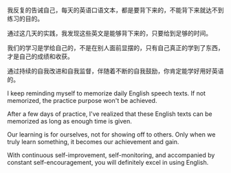 我反复的告诫自己，每天的英语口语文本，都是要背下来的，不能背下来就达不到练习的目的。

通过这几天的实践，我发现这些英文是能够背下来的，只要给到足够的时间。

我们的学习是学给自己的，不是在别人面前显摆的，只有自己真正的学到了东西，才是自己的成绩和收获。

通过持续的自我改进和自我监督，伴随着不断的自我鼓励，你肯定能学好用好英语的。

I keep reminding myself to memorize daily English speech texts. If not memorized, the practice purpose won't be achieved.

After a few days of practice, I've realized that these English texts can be memorized as long as enough time is given.

Our learning is for ourselves, not for showing off to others. Only when we truly learn something, it becomes our achievement and gain.

With continuous self-improvement, self-monitoring, and accompanied by constant self-encouragement, you will definitely excel in using English.
